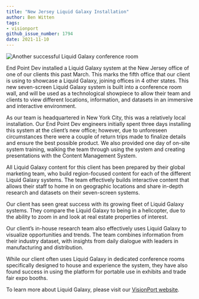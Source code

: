 ```yaml
---
title: "New Jersey Liquid Galaxy Installation"
author: Ben Witten
tags:
- visionport
github_issue_number: 1794
date: 2021-11-10
---
```


![Another successful Liquid Galaxy conference room](/blog/2021/11/new-jersey-liquid-galaxy-installation/banner.jpg)

End Point Dev installed a Liquid Galaxy system at the New Jersey office of one of our clients this past March. This marks the fifth office that our client is using to showcase a Liquid Galaxy, joining offices in 4 other states. This new seven-screen Liquid Galaxy system is built into a conference room wall, and will be used as a technological showpiece to allow their team and clients to view different locations, information, and datasets in an immersive and interactive environment.

As our team is headquartered in New York City, this was a relatively local installation. Our End Point Dev engineers initially spent three days installing this system at the client’s new office; however, due to unforeseen circumstances there were a couple of return trips made to finalize details and ensure the best possible product. We also provided one day of on-site system training, walking the team through using the system and creating presentations with the Content Management System.

All Liquid Galaxy content for this client has been prepared by their global marketing team, who build region-focused content for each of the different Liquid Galaxy systems. The team effectively builds interactive content that allows their staff to home in on geographic locations and share in-depth research and datasets on their seven-screen systems.

Our client has seen great success with its growing fleet of Liquid Galaxy systems. They compare the Liquid Galaxy to being in a helicopter, due to the ability to zoom in and look at real estate properties of interest.

Our client’s in-house research team also effectively uses Liquid Galaxy to visualize opportunities and trends. The team combines information from their industry dataset, with insights from daily dialogue with leaders in manufacturing and distribution.

While our client often uses Liquid Galaxy in dedicated conference rooms specifically designed to house and experience the system, they have also found success in using the platform for portable use in exhibits and trade fair expo booths.

To learn more about Liquid Galaxy, please visit our [VisionPort website](https://www.visionport.com).
